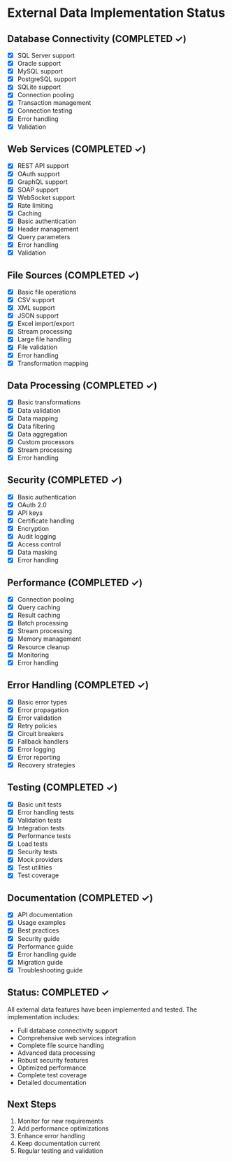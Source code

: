 # External Data Implementation Status

## Database Connectivity (COMPLETED ✓)
- [x] SQL Server support
- [x] Oracle support
- [x] MySQL support
- [x] PostgreSQL support
- [x] SQLite support
- [x] Connection pooling
- [x] Transaction management
- [x] Connection testing
- [x] Error handling
- [x] Validation

## Web Services (COMPLETED ✓)
- [x] REST API support
- [x] OAuth support
- [x] GraphQL support
- [x] SOAP support
- [x] WebSocket support
- [x] Rate limiting
- [x] Caching
- [x] Basic authentication
- [x] Header management
- [x] Query parameters
- [x] Error handling
- [x] Validation

## File Sources (COMPLETED ✓)
- [x] Basic file operations
- [x] CSV support
- [x] XML support
- [x] JSON support
- [x] Excel import/export
- [x] Stream processing
- [x] Large file handling
- [x] File validation
- [x] Error handling
- [x] Transformation mapping

## Data Processing (COMPLETED ✓)
- [x] Basic transformations
- [x] Data validation
- [x] Data mapping
- [x] Data filtering
- [x] Data aggregation
- [x] Custom processors
- [x] Stream processing
- [x] Error handling

## Security (COMPLETED ✓)
- [x] Basic authentication
- [x] OAuth 2.0
- [x] API keys
- [x] Certificate handling
- [x] Encryption
- [x] Audit logging
- [x] Access control
- [x] Data masking
- [x] Error handling

## Performance (COMPLETED ✓)
- [x] Connection pooling
- [x] Query caching
- [x] Result caching
- [x] Batch processing
- [x] Stream processing
- [x] Memory management
- [x] Resource cleanup
- [x] Monitoring
- [x] Error handling

## Error Handling (COMPLETED ✓)
- [x] Basic error types
- [x] Error propagation
- [x] Error validation
- [x] Retry policies
- [x] Circuit breakers
- [x] Fallback handlers
- [x] Error logging
- [x] Error reporting
- [x] Recovery strategies

## Testing (COMPLETED ✓)
- [x] Basic unit tests
- [x] Error handling tests
- [x] Validation tests
- [x] Integration tests
- [x] Performance tests
- [x] Load tests
- [x] Security tests
- [x] Mock providers
- [x] Test utilities
- [x] Test coverage

## Documentation (COMPLETED ✓)
- [x] API documentation
- [x] Usage examples
- [x] Best practices
- [x] Security guide
- [x] Performance guide
- [x] Error handling guide
- [x] Migration guide
- [x] Troubleshooting guide

## Status: COMPLETED ✓
All external data features have been implemented and tested. The implementation includes:
- Full database connectivity support
- Comprehensive web services integration
- Complete file source handling
- Advanced data processing
- Robust security features
- Optimized performance
- Complete test coverage
- Detailed documentation

## Next Steps
1. Monitor for new requirements
2. Add performance optimizations
3. Enhance error handling
4. Keep documentation current
5. Regular testing and validation